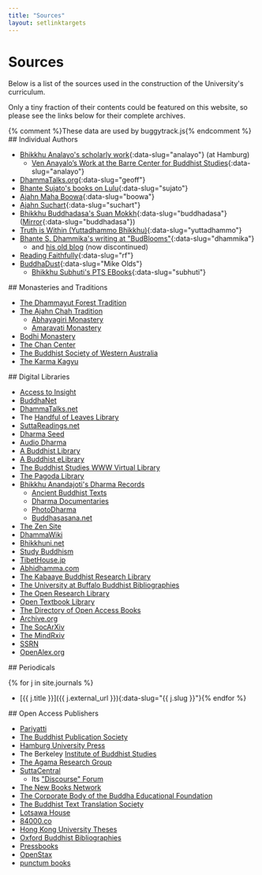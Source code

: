 ```yaml
---
title: "Sources"
layout: setlinktargets
---
```


# Sources

Below is a list of the sources used in the construction of the University's curriculum.

Only a tiny fraction of their contents could be featured on this website, so please see the links below for their complete archives.

<div markdown="1" data-link-type="authors">{% comment %}These data are used by buggytrack.js{% endcomment %}
## Individual Authors

* [Bhikkhu Analayo's scholarly work](https://www.buddhismuskunde.uni-hamburg.de/en/personen/analayo.html){:data-slug="analayo"} (at Hamburg)
  * [Ven Anayalo’s Work at the Barre Center for Buddhist Studies](https://www.buddhistinquiry.org/resources/offerings-analayo/publications/){:data-slug="analayo"}
* [DhammaTalks.org](https://www.dhammatalks.org/ebook_index.html){:data-slug="geoff"}
* [Bhante Sujato's books on Lulu](https://www.lulu.com/search?adult_audience_rating=00&page=1&pageSize=10&q=sujato&project_type=EBOOK){:data-slug="sujato"}
* [Ajahn Maha Boowa](http://www.luangta.eu/site/books.php){:data-slug="boowa"}
* [Ajahn Suchart](https://www.phrasuchart.com/enbook/){:data-slug="suchart"}
* [Bhikkhu Buddhadasa's Suan Mokkh](https://www.suanmokkh.org/books){:data-slug="buddhadasa"} ([Mirror](https://www.bia.or.th/en/index.php/teachings-by-buddhadasa-bhikkhu/ebooks/pdf){:data-slug="buddhadasa"})
* [Truth is Within (Yuttadhammo Bhikkhu)](https://yuttadhammo.sirimangalo.org/p/about.html){:data-slug="yuttadhammo"}
* [Bhante S. Dhammika's writing at "BudBlooms"](https://budblooms.org/){:data-slug="dhammika"}
  * and [his old blog](https://sdhammika.blogspot.com/) (now discontinued)
* [Reading Faithfully](https://readingfaithfully.org/sutta-pitaka-e-books-epub-mobi-kindle/){:data-slug="rf"}
* [BuddhaDust](https://buddhadust.net){:data-slug="Mike Olds"}
  - [Bhikkhu Subhuti's PTS EBooks](https://github.com/bksubhuti/buddhadust/tree/master/pts-ebooks){:data-slug="subhuti"}
</div>

<div markdown="1" data-link-type="schools">
## Monasteries and Traditions

* [The Dhammayut Forest Tradition](http://www.forestdhamma.org/books/english/)
* [The Ajahn Chah Tradition](https://forestsangha.org/teachings/books?language=English)
  * [Abhayagiri Monastery](https://www.abhayagiri.org/books/)
  * [Amaravati Monastery](https://www.amaravati.org/dhamma-books/)
* [Bodhi Monastery](https://bodhimonastery.org/religion/audios)
* [The Chan Center](https://chancenter.org/en/publication/free-books)
* [The Buddhist Society of Western Australia](https://bswa.org/teachings)
* [The Karma Kagyu](https://dharmaebooks.org/)
</div>

<div markdown="1" data-link-type="libraries">
## Digital Libraries

* [Access to Insight](https://www.accesstoinsight.org/)
* [BuddhaNet](https://www.buddhanet.net/ebooks.htm)
* [DhammaTalks.net](https://dhammatalks.net/)
* The [Handful of Leaves Library](http://www.ahandfulofleaves.org/Library.html)
* [SuttaReadings.net](https://www.suttareadings.net/audio/index-readers.html)
* [Dharma Seed](https://dharmaseed.org/talks)
* [Audio Dharma](https://www.audiodharma.org/)
* [A Buddhist Library](https://www.abuddhistlibrary.com/Buddhism/J%20-%20Navigation%20Pages%20and%20A%20List%20of%20Books/Navigation%20Pages/Home%20page.htm)
* [A Buddhist eLibrary](https://www.buddhistelibrary.org/en/index.php?lang=english)
* [The Buddhist Studies WWW Virtual Library](http://www.ciolek.com/WWWVL-Buddhism.html)
* [The Pagoda Library](https://pagoda.or.th/ebook-english-books.html)
* [Bhikkhu Anandajoti's Dharma Records](https://dharma-records.buddhasasana.net/)
  * [Ancient Buddhist Texts](https://www.ancient-buddhist-texts.net/Texts-and-Translations/TT-index.htm)
  * [Dharma Documentaries](https://dharma-documentaries.net)
  * [PhotoDharma](https://www.photodharma.net/Books/Books.htm)
  * [Buddhasasana.net](https://www.buddhasasana.net/)
* [The Zen Site](http://www.thezensite.com/index.html)
* [DhammaWiki](https://dhammawiki.com/index.php/Main_Page)
* [Bhikkhuni.net](https://www.bhikkhuni.net/library/)
* [Study Buddhism](https://studybuddhism.com/)
* [TibetHouse.jp](https://www.tibethouse.jp/%e3%83%81%e3%83%99%e3%83%83%e3%83%88%e3%81%ab%e3%81%a4%e3%81%84%e3%81%a6/%e3%83%81%e3%83%99%e3%83%83%e3%83%88%e4%bb%8f%e6%95%99/%e5%90%84%e7%a8%ae%e7%b5%8c%e6%9c%acpdf%e3%83%80%e3%82%a6%e3%83%b3%e3%83%ad%e3%83%bc%e3%83%89/)
* [Abhidhamma.com](http://abhidhamma.com/)
* [The Kabaaye Buddhist Research Library](http://www.kbrl.gov.mm/catalog/Index/58)
* [The University at Buffalo Buddhist Bibliographies](https://research.lib.buffalo.edu/buddhism/)
* [The Open Research Library](https://openresearchlibrary.org/search-results/g%3DBuddhism/list)
* [Open Textbook Library](https://open.umn.edu/opentextbooks/subjects)
* [The Directory of Open Access Books](https://directory.doabooks.org/)
* [Archive.org](https://archive.org/search.php?query=dhamma%20OR%20buddhism%20OR%20buddhist)
* [The SocArXiv](https://osf.io/preprints/socarxiv/discover?q=Buddhist)
* [The MindRxiv](https://mindrxiv.org/discover?subject=MindRxiv%7CArts%20and%20Humanities%7CReligion%7CBuddhist%20Studies)
* [SSRN](https://papers.ssrn.com/sol3/DisplayJournalBrowse.cfm)
* [OpenAlex.org](https://docs.openalex.org/)
</div>

<div markdown="1" data-link-type="journals">
## Periodicals

{% for j in site.journals %}
* [{{ j.title }}]({{ j.external_url }}){:data-slug="{{ j.slug }}"}{% endfor %}
</div>

<div markdown="1" data-link-type="publishers">
## Open Access Publishers

* [Pariyatti](https://store.pariyatti.org/eBooks_c_439.html)
* [The Buddhist Publication Society](https://www.bps.lk/library.php)
* [Hamburg University Press](https://www.buddhismuskunde.uni-hamburg.de/en/publikationen/hamburg-buddhist-studies.html)
* The Berkeley [Institute of Buddhist Studies](https://www.shin-ibs.edu/research/archived-publications-and-research-projects/)
* [The Agama Research Group](https://agamaresearch.dila.edu.tw/publications)
* [SuttaCentral](https://suttacentral.net/)
  * Its ["Discourse" Forum](https://discourse.suttacentral.net/search?q=pdf)
* [The New Books Network](https://newbooksnetwork.com/category/religion-faith/buddhist-studies/)
* [The Corporate Body of the Buddha Educational Foundation](http://www.budaedu.org/en/)
* [The Buddhist Text Translation Society](https://www.buddhisttexts.org/collections/free-english-ebooks)
* [Lotsawa House](https://www.lotsawahouse.org/topics/)
* [84000.co](https://84000.co/)
* [Hong Kong University Theses](https://hub.hku.hk/handle/10722/50080)
* [Oxford Buddhist Bibliographies](https://www.oxfordbibliographies.com/browse?module_0=obo-9780195393521)
* [Pressbooks](https://pressbooks.directory/)
* [OpenStax](https://openstax.org/subjects)
* [punctum books](https://punctumbooks.com/)
</div>
